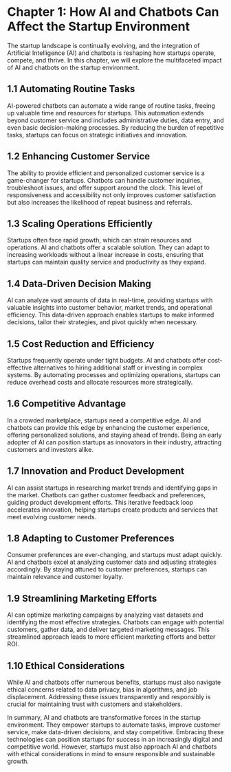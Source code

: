 Chapter 1: How AI and Chatbots Can Affect the Startup Environment
=================================================================

The startup landscape is continually evolving, and the integration of Artificial Intelligence (AI) and chatbots is reshaping how startups operate, compete, and thrive. In this chapter, we will explore the multifaceted impact of AI and chatbots on the startup environment.

**1.1 Automating Routine Tasks**
--------------------------------

AI-powered chatbots can automate a wide range of routine tasks, freeing up valuable time and resources for startups. This automation extends beyond customer service and includes administrative duties, data entry, and even basic decision-making processes. By reducing the burden of repetitive tasks, startups can focus on strategic initiatives and innovation.

**1.2 Enhancing Customer Service**
----------------------------------

The ability to provide efficient and personalized customer service is a game-changer for startups. Chatbots can handle customer inquiries, troubleshoot issues, and offer support around the clock. This level of responsiveness and accessibility not only improves customer satisfaction but also increases the likelihood of repeat business and referrals.

**1.3 Scaling Operations Efficiently**
--------------------------------------

Startups often face rapid growth, which can strain resources and operations. AI and chatbots offer a scalable solution. They can adapt to increasing workloads without a linear increase in costs, ensuring that startups can maintain quality service and productivity as they expand.

**1.4 Data-Driven Decision Making**
-----------------------------------

AI can analyze vast amounts of data in real-time, providing startups with valuable insights into customer behavior, market trends, and operational efficiency. This data-driven approach enables startups to make informed decisions, tailor their strategies, and pivot quickly when necessary.

**1.5 Cost Reduction and Efficiency**
-------------------------------------

Startups frequently operate under tight budgets. AI and chatbots offer cost-effective alternatives to hiring additional staff or investing in complex systems. By automating processes and optimizing operations, startups can reduce overhead costs and allocate resources more strategically.

**1.6 Competitive Advantage**
-----------------------------

In a crowded marketplace, startups need a competitive edge. AI and chatbots can provide this edge by enhancing the customer experience, offering personalized solutions, and staying ahead of trends. Being an early adopter of AI can position startups as innovators in their industry, attracting customers and investors alike.

**1.7 Innovation and Product Development**
------------------------------------------

AI can assist startups in researching market trends and identifying gaps in the market. Chatbots can gather customer feedback and preferences, guiding product development efforts. This iterative feedback loop accelerates innovation, helping startups create products and services that meet evolving customer needs.

**1.8 Adapting to Customer Preferences**
----------------------------------------

Consumer preferences are ever-changing, and startups must adapt quickly. AI and chatbots excel at analyzing customer data and adjusting strategies accordingly. By staying attuned to customer preferences, startups can maintain relevance and customer loyalty.

**1.9 Streamlining Marketing Efforts**
--------------------------------------

AI can optimize marketing campaigns by analyzing vast datasets and identifying the most effective strategies. Chatbots can engage with potential customers, gather data, and deliver targeted marketing messages. This streamlined approach leads to more efficient marketing efforts and better ROI.

**1.10 Ethical Considerations**
-------------------------------

While AI and chatbots offer numerous benefits, startups must also navigate ethical concerns related to data privacy, bias in algorithms, and job displacement. Addressing these issues transparently and responsibly is crucial for maintaining trust with customers and stakeholders.

In summary, AI and chatbots are transformative forces in the startup environment. They empower startups to automate tasks, improve customer service, make data-driven decisions, and stay competitive. Embracing these technologies can position startups for success in an increasingly digital and competitive world. However, startups must also approach AI and chatbots with ethical considerations in mind to ensure responsible and sustainable growth.
